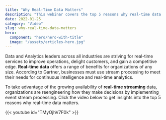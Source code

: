 ```yaml
---
title: "Why Real-Time Data Matters"
description: "This webinar covers the top 5 reasons why real-time data matters."
date: 2022-01-25
category: "Video"
slug: why-real-time-data-matters
hero:
  component: "hero/hero-with-title"
  image: "/assets/articles-hero.jpg"
---
```


Data and Analytics leaders across all industries are striving for real-time services to improve operations, delight customers, and gain a competitive edge. **Real-time data** offers a range of benefits for organizations of any size. According to Gartner, businesses must use stream processing to meet their needs for continuous intelligence and real-time analytics. 

To take advantage of the growing availability of **real-time streaming** data, organizations are reengineering how they make decisions by implementing event stream processing. Click the video below to get insights into the top 5 reasons why real-time data matters.

{{< youtube id="TMyOjhV7F0k" >}}
